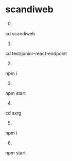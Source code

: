 # scandiweb
0.
cd scandiweb

1.  
cd test/junior-react-endpoint

2.  
npm i

3. 
npm start

4. 
cd sxrg

5. 
npm i

6. 
npm start
